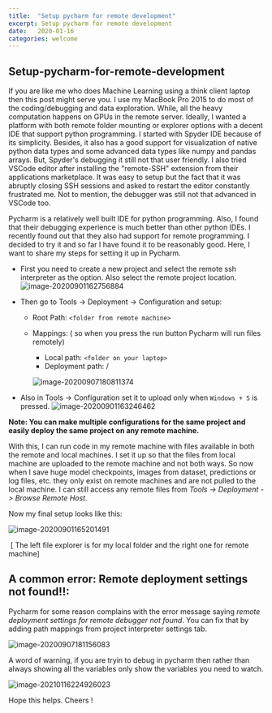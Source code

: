 ```yaml
---
title:  "Setup pycharm for remote development"
excerpt: Setup pycharm for remote development
date:   2020-01-16
categories: welcome
---
```


## Setup-pycharm-for-remote-development
If you are like me who does  Machine Learning  using a think client laptop then this post might serve you.   I  use  my MacBook Pro 2015 to do most of the coding/debugging and  data exploration. While, all the  heavy computation happens on  GPUs in the remote server.  Ideally,  I wanted a platform with both remote folder mounting or explorer options with a decent IDE that support python programming.  I started with Spyder IDE  because of its simplicity. Besides,  it also has a good  support for visualization of  native python data types and some advanced data types like numpy and  pandas arrays. But, Spyder's debugging it still not that user friendly. I also tried VSCode editor after  installing the  "remote-SSH" extension from their applications marketplace. It was easy to setup but the fact that it was abruptly  closing SSH sessions and  asked to restart the editor constantly  frustrated me. Not to mention, the debugger was still not that advanced in VSCode too.

Pycharm is a relatively well built IDE for python programming.  Also, I found that their debugging experience is much better than  other python IDEs. I recently found out that they also had support for remote programming. I decided to try it and so far I have found it to be reasonably good. Here, I want to share my steps for setting it up in Pycharm.

- First you need to create a new project and select  the remote ssh interpreter as the option. Also select the remote project location.
  ![image-20200901162756884](/assets/image-20200901162756884.png)

- Then go to Tools -> Deployment -> Configuration and setup:

  - Root Path:  `<folder from remote machine>`

  - Mappings: ( so when you press the run button Pycharm will run files remotely)

    - Local path: `<folder on your laptop>`
    - Deployment path: /

    ![image-20200907180811374](/assets/image-20200907180811374.png)

- Also in Tools -> Configuration set it to upload only when `Windows + S` is pressed. 
  ![image-20200901163246462](/assets/image-20200901163246462.png)

**Note: You can make multiple configurations for the same project  and easily deploy the same project on any remote machine.**

With this, I can run  code in my remote machine with files available  in  both the remote and local machines.  I  set it up so that the files from local machine are uploaded to the remote machine and not both ways. So now when I save huge model checkpoints,  images from dataset, predictions or  log files, etc.  they only exist on remote machines and are not pulled to the local machine. I can still access  any remote files from  *Tools -> Deployment -> Browse Remote Host.*

Now my final setup looks like this: 

![image-20200901165201491](/assets/image-20200901165201491.png)

​				[ The left file explorer is for my local folder and the right one for remote machine]



##  A common error: Remote deployment settings not found!!:

Pycharm for some reason  complains with the error message saying *remote deployment  settings for remote debugger not found*. You can fix that by adding path mappings  from project  interpreter settings tab.

![image-20200907181156083](/assets/image-20200907181156083.png)



A word of warning, if you are tryin to debug in pycharm then rather than always showing all the variables only show the variables you need to watch.

![image-20210116224926023](/assets/image-20210116224926023.png)



Hope this helps. Cheers !
